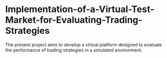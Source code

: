 # Implementation-of-a-Virtual-Test-Market-for-Evaluating-Trading-Strategies
The present project aims to develop a virtual platform designed to evaluate the performance of trading strategies in a simulated environment.
